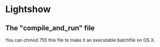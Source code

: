 # Lightshow

## The "compile_and_run" file
You can chmod 755 this file to make it an executable batchfile on OS X.